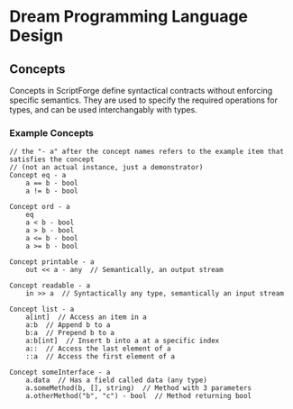 # Dream Programming Language Design

## Concepts
Concepts in ScriptForge define syntactical contracts without enforcing specific semantics. They are used to specify the required operations for types, and can be used interchangably with types.

### Example Concepts

```code
// the "- a" after the concept names refers to the example item that satisfies the concept
// (not an actual instance, just a demonstrator)
Concept eq - a
    a == b - bool
    a != b - bool

Concept ord - a
    eq
    a < b - bool
    a > b - bool
    a <= b - bool
    a >= b - bool

Concept printable - a
    out << a - any  // Semantically, an output stream

Concept readable - a
    in >> a  // Syntactically any type, semantically an input stream

Concept list - a
    a[int]  // Access an item in a
    a:b  // Append b to a
    b:a  // Prepend b to a
    a:b[int]  // Insert b into a at a specific index
    a::  // Access the last element of a
    ::a  // Access the first element of a

Concept someInterface - a
    a.data  // Has a field called data (any type)
    a.someMethod(b, [], string)  // Method with 3 parameters
    a.otherMethod("b", "c") - bool  // Method returning bool
```
